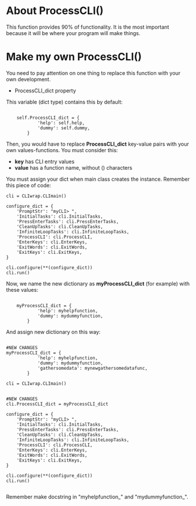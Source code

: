 # About ProcessCLI() #

This function provides 90% of functionality. It is the most important because it will be where your program will make things.

# Make my own ProcessCLI() #

You need to pay attention on one thing to replace this function with your own development.

  * ProcessCLI\_dict property

This variable (dict type) contains this by default:

```

    self.ProcessCLI_dict = {
            'help': self.help,
            'dummy': self.dummy,
        }

```

Then, you would have to replace **ProcessCLI\_dict** key-value pairs with your own values-functions. You must consider this:

  * **key** has CLI entry values
  * **value** has a function name, without () characters

You must assign your dict when main class creates the instance. Remember this piece of code:

```
cli = CLIwrap.CLImain()

configure_dict = {
    'PromptStr': "myCLI> ",
    'InitialTasks': cli.InitialTasks,
    'PressEnterTasks': cli.PressEnterTasks,
    'CleanUpTasks': cli.CleanUpTasks,
    'InfiniteLoopTasks': cli.InfiniteLoopTasks,
    'ProcessCLI': cli.ProcessCLI,
    'EnterKeys': cli.EnterKeys,
    'ExitWords': cli.ExitWords,
    'ExitKeys': cli.ExitKeys,
}

cli.configure(**(configure_dict))
cli.run()
```

Now, we name the new dictionary as **myProcessCLI\_dict** (for example) with these values:


```

    myProcessCLI_dict = {
            'help': myhelpfunction,
            'dummy': mydummyfunction,
        }

```

And assign new dictionary on this way:

```

#NEW CHANGES
myProcessCLI_dict = {
            'help': myhelpfunction,
            'dummy': mydummyfunction,
            'gathersomedata': mynewgathersomedatafunc,
        }

cli = CLIwrap.CLImain()


#NEW CHANGES
cli.ProcessCLI_dict = myProcessCLI_dict 

configure_dict = {
    'PromptStr': "myCLI> ",
    'InitialTasks': cli.InitialTasks,
    'PressEnterTasks': cli.PressEnterTasks,
    'CleanUpTasks': cli.CleanUpTasks,
    'InfiniteLoopTasks': cli.InfiniteLoopTasks,
    'ProcessCLI': cli.ProcessCLI,
    'EnterKeys': cli.EnterKeys,
    'ExitWords': cli.ExitWords,
    'ExitKeys': cli.ExitKeys,
}

cli.configure(**(configure_dict))
cli.run()


```

Remember make docstring in "myhelpfunction_" and "mydummyfunction_".
